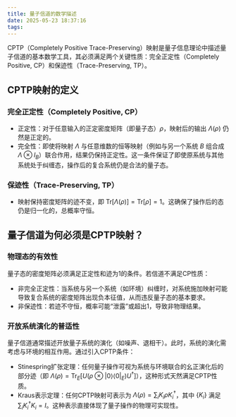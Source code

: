 ```yaml
---
title: 量子信道的数学描述
date: 2025-05-23 18:37:16
tags:
---
```


CPTP（Completely Positive Trace-Preserving）映射是量子信息理论中描述量子信道的基本数学工具，其必须满足两个关键性质：完全正定性（Completely Positive, CP）和保迹性（Trace-Preserving, TP）。

## CPTP映射的定义
### 完全正定性（Completely Positive, CP）
- 正定性：对于任意输入的正定密度矩阵（即量子态）$\rho$，映射后的输出 $\Lambda(\rho)$ 仍然是正定的。
- 完全性：即使将映射 $\Lambda$ 与任意维数的恒等映射（例如与另一个系统 $B$ 组合成 $\Lambda \otimes I_B$）联合作用，结果仍保持正定性。这一条件保证了即使原系统与其他系统处于纠缠态，操作后的复合系统仍是合法的量子态。

### 保迹性（Trace-Preserving, TP）
- 映射保持密度矩阵的迹不变，即 $\text{Tr}[\Lambda(\rho)] = \text{Tr}[\rho] = 1$。这确保了操作后的态仍是归一化的，总概率守恒。


## 量子信道为何必须是CPTP映射？
### 物理态的有效性
量子态的密度矩阵必须满足正定性和迹为1的条件。若信道不满足CP性质：
- 非完全正定性：当系统与另一个系统（如环境）纠缠时，对系统施加映射可能导致复合系统的密度矩阵出现负本征值，从而违反量子态的基本要求。
- 非保迹性：若迹不守恒，概率可能“泄露”或超出1，导致非物理结果。

### 开放系统演化的普适性
量子信道通常描述开放量子系统的演化（如噪声、退相干）。此时，系统的演化需考虑与环境的相互作用。通过引入CPTP条件：
- Stinespring扩张定理：任何量子操作可视为系统与环境联合的幺正演化后的部分迹（即 $\Lambda(\rho) = \text{Tr}_E[U(\rho \otimes |0\rangle\langle 0|_E)U^\dagger]$），这种形式天然满足CPTP性质。
- Kraus表示定理：任何CPTP映射可表示为 $\Lambda(\rho) = \sum_i K_i \rho K_i^\dagger$，其中 $\{K_i\}$ 满足 $\sum_i K_i^\dagger K_i = I$。这种表示直接体现了量子操作的物理可实现性。
